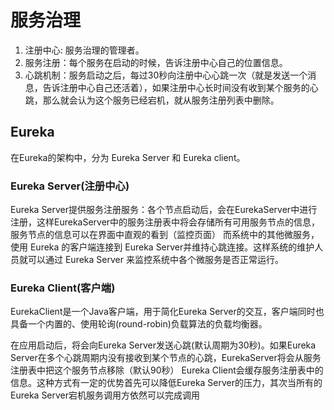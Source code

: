 # 服务治理

1. 注册中心: 服务治理的管理者。
2. 服务注册：每个服务在启动的时候，告诉注册中心自己的位置信息。
3. 心跳机制：服务启动之后，每过30秒向注册中心心跳一次（就是发送一个消息，告诉注册中心自己还活着），如果注册中心长时间没有收到某个服务的心跳，那么就会认为这个服务已经宕机，就从服务注册列表中删除。

## Eureka

在Eureka的架构中，分为 Eureka Server 和 Eureka client。

### Eureka Server(注册中心)

Eureka Server提供服务注册服务：各个节点启动后，会在EurekaServer中进行注册，这样EurekaServer中的服务注册表中将会存储所有可用服务节点的信息，服务节点的信息可以在界面中直观的看到（监控页面）
而系统中的其他微服务，使用 Eureka 的客户端连接到 Eureka Server并维持心跳连接。这样系统的维护人员就可以通过 Eureka Server 来监控系统中各个微服务是否正常运行。

### Eureka Client(客户端)

EurekaClient是一个Java客户端，用于简化Eureka Server的交互，客户端同时也具备一个内置的、使用轮询(round-robin)负载算法的负载均衡器。

在应用启动后，将会向Eureka Server发送心跳(默认周期为30秒)。如果Eureka Server在多个心跳周期内没有接收到某个节点的心跳，EurekaServer将会从服务注册表中把这个服务节点移除（默认90秒）
Eureka Client会缓存服务注册表中的信息。这种方式有一定的优势首先可以降低Eureka Server的压力，其次当所有的Eureka Server宕机服务调用方依然可以完成调用

